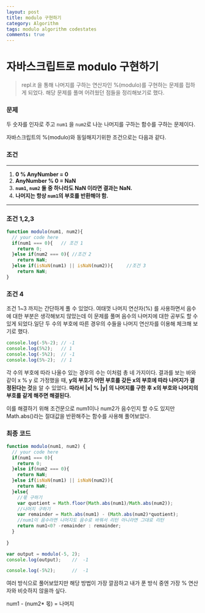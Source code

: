 ```yaml
---
layout: post
title: modulo 구현하기
category: Algorithm
tags: modulo algorithm codestates
comments: true
---
```


# 자바스크립트로 modulo 구현하기

> repl.it 을 통해 나머지를 구하는 연산자인 %(modulo)를 구현하는 문제를 접하게 되었다. 해당 문제를 풀며 어려웠던 점들을 정리해보기로 했다.

### **문제**

두 숫자를 인자로 주고 `num1` 을   `num2`로 나눈 나머지를 구하는 함수를 구하는 문제이다. 

자바스크립트의 %(modulo)와 동일해지기위한 조건으로는 다음과 같다.

### 조건

---

1. **0 % AnyNumber = 0** 
2. **AnyNumber % 0 = NaN**
3. **`num1`, `num2` 둘 중 하나라도 NaN 이라면 결과는 NaN.**
4. **나머지는 항상 `num1`의 부호를 반환해야 함.**

---

### 조건 1,2,3

```javascript
function modulo(num1, num2){
  // your code here
  if(num1 === 0){	// 조건 1
    return 0;
  }else if(num2 === 0){	//조건 2
    return NaN;
  }else if(isNaN(num1) || isNaN(num2)){		//조건 3
    return NaN;
}
```

### 조건 4

조건 1~3 까지는 간단하게 풀 수 있었다. 여태껏 나머지 연산자(%) 를 사용하면서 음수에 대한 부분은 생각해보지 않았는데 이 문제를 풀며 음수의 나머지에 대한 공부도 할 수 있게 되었다.일단 두 수의 부호에 따른 경우의 수들을 나머지 연산자를 이용해 체크해 보기로 했다.

```js
console.log(-5%-2);	// -1
console.log(5%2);	// 1
console.log(-5%2);	// -1
console.log(5%-2);	// 1
```

각 수의 부호에 따라 나올수 있는 경우의 수는 이처럼 총 네 가지이다. 결과를 보는 바와 같이 x % y 로 가정했을 때, **y의 부호가 어떤 부호를 갖든 x의 부호에 따라 나머지가 결정된다는 것**을 알 수 있었다. 	**따라서 \|x\| % \|y\| 의 나머지를 구한 후 x의 부호와 나머지의 부호를 같게 해주면 해결된다.**



이를 해결하기 위해 조건문으로 num1이나 num2가 음수인지 할 수도 있지만 Math.abs()라는 절대값을 반환해주는 함수를 사용해 풀어보았다.

### 최종 코드

```js
function modulo(num1, num2) {
  // your code here
  if(num1 === 0){
    return 0;
  }else if(num2 === 0){
    return NaN;
  }else if(isNaN(num1) || isNaN(num2)){
    return NaN;
  }else{
    //몫 구하기
    var quotient = Math.floor(Math.abs(num1)/Math.abs(num2));
    //나머지 구하기
    var remainder = Math.abs(num1) - (Math.abs(num2)*quotient);
    //num1이 음수라면 나머지도 음수로 바꿔서 리턴 아니라면 그대로 리턴
    return num1<0? -remainder : remainder;
  }
  
}

var output = modulo(-5, 2);
console.log(output);	//	-1

console.log(-5%2);		//	-1

```

여러 방식으로 풀어보았지만 해당 방법이 가장 깔끔하고 내가 푼 방식 중엔 가장 % 연산자와 비슷하지 않을까 싶다. 

num1 - (num2* 몫) = 나머지